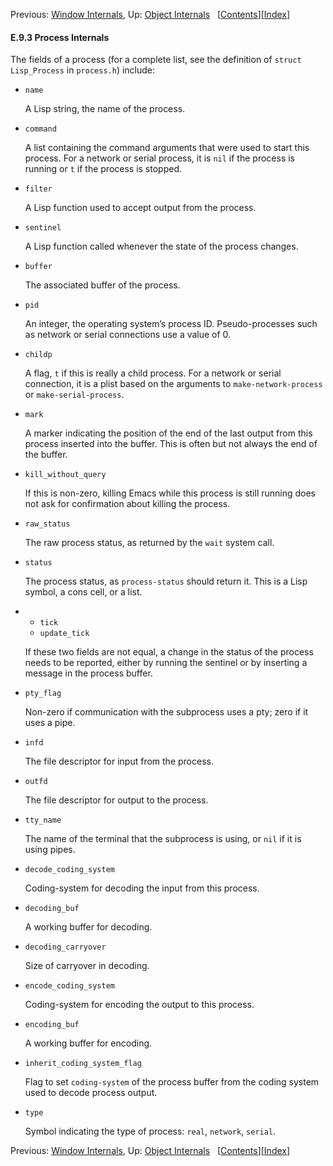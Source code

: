 

Previous: [Window Internals](Window-Internals.html), Up: [Object Internals](Object-Internals.html)   \[[Contents](index.html#SEC_Contents "Table of contents")]\[[Index](Index.html "Index")]

#### E.9.3 Process Internals

The fields of a process (for a complete list, see the definition of `struct Lisp_Process` in `process.h`) include:

*   `name`

    A Lisp string, the name of the process.

*   `command`

    A list containing the command arguments that were used to start this process. For a network or serial process, it is `nil` if the process is running or `t` if the process is stopped.

*   `filter`

    A Lisp function used to accept output from the process.

*   `sentinel`

    A Lisp function called whenever the state of the process changes.

*   `buffer`

    The associated buffer of the process.

*   `pid`

    An integer, the operating system’s process ID. Pseudo-processes such as network or serial connections use a value of 0.

*   `childp`

    A flag, `t` if this is really a child process. For a network or serial connection, it is a plist based on the arguments to `make-network-process` or `make-serial-process`.

*   `mark`

    A marker indicating the position of the end of the last output from this process inserted into the buffer. This is often but not always the end of the buffer.

*   `kill_without_query`

    If this is non-zero, killing Emacs while this process is still running does not ask for confirmation about killing the process.

*   `raw_status`

    The raw process status, as returned by the `wait` system call.

*   `status`

    The process status, as `process-status` should return it. This is a Lisp symbol, a cons cell, or a list.

*   *   `tick`
    *   `update_tick`

    If these two fields are not equal, a change in the status of the process needs to be reported, either by running the sentinel or by inserting a message in the process buffer.

*   `pty_flag`

    Non-zero if communication with the subprocess uses a pty; zero if it uses a pipe.

*   `infd`

    The file descriptor for input from the process.

*   `outfd`

    The file descriptor for output to the process.

*   `tty_name`

    The name of the terminal that the subprocess is using, or `nil` if it is using pipes.

*   `decode_coding_system`

    Coding-system for decoding the input from this process.

*   `decoding_buf`

    A working buffer for decoding.

*   `decoding_carryover`

    Size of carryover in decoding.

*   `encode_coding_system`

    Coding-system for encoding the output to this process.

*   `encoding_buf`

    A working buffer for encoding.

*   `inherit_coding_system_flag`

    Flag to set `coding-system` of the process buffer from the coding system used to decode process output.

*   `type`

    Symbol indicating the type of process: `real`, `network`, `serial`.

Previous: [Window Internals](Window-Internals.html), Up: [Object Internals](Object-Internals.html)   \[[Contents](index.html#SEC_Contents "Table of contents")]\[[Index](Index.html "Index")]
